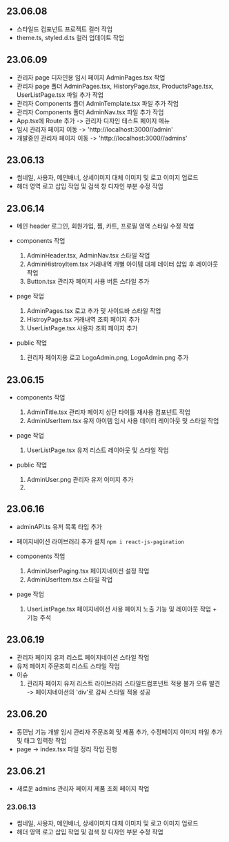 ## 23.06.08

- 스타일드 컴포넌트 프로젝트 컬러 작업
- theme.ts, styled.d.ts 컬러 업데이트 작업

## 23.06.09

- 관리자 page 디자인용 임시 페이지 AdminPages.tsx 작업
- 관리자 page 폴더 AdminPages.tsx, HistoryPage.tsx, ProductsPage.tsx, UserListPage.tsx 파일 추가 작업
- 관리자 Components 폴더 AdminTemplate.tsx 파일 추가 작업
- 관리자 Components 폴더 AdminNav.tsx 파일 추가 작업
- App.tsx에 Route 추가 -> 관리자 디자인 테스트 페이지 메뉴
- 임시 관리자 페이지 이동 -> 'http://localhost:3000//admin'
- 개발중인 관리자 페이지 이동 -> 'http://localhost:3000//admins'

## 23.06.13

- 썸네일, 사용자, 메인배너, 상세이미지 대체 이미지 및 로고 이미지 업로드
- 헤더 영역 로고 삽입 작업 및 검색 창 디자인 부분 수정 작업

## 23.06.14

- 메인 header 로그인, 회원가입, 찜, 카트, 프로필 영역 스타일 수정 작업

- components 작업

  1. AdminHeader.tsx, AdminNav.tsx 스타일 작업
  2. AdminHistroyItem.tsx 거래내역 개별 아이템 대체 데이터 삽입 후 레이아웃 작업
  3. Button.tsx 관리자 페이지 사용 버튼 스타일 추가

- page 작업

  1. AdminPages.tsx 로고 추가 및 사이드바 스타일 작업
  2. HistroyPage.tsx 거래내역 조회 페이지 추가
  3. UserListPage.tsx 사용자 조회 페이지 추가

- public 작업
  1. 관리자 페이지용 로고 LogoAdmin.png, LogoAdmin.png 추가

## 23.06.15

- components 작업

  1. AdminTitle.tsx 관리자 페이지 상단 타이틀 재사용 컴포넌트 작업
  2. AdminUserItem.tsx 유저 아이템 임시 사용 데이터 레이아웃 및 스타일 작업

- page 작업

  1. UserListPage.tsx 유저 리스트 레이아웃 및 스타일 작업

- public 작업
  1. AdminUser.png 관리자 유저 이미지 추가
  2.

## 23.06.16

- adminAPI.ts 유저 목록 타입 추가
- 페이지네이션 라이브러리 추가 설치 `npm i react-js-pagination`
- components 작업

  1. AdminUserPaging.tsx 페이지네이션 설정 작업
  2. AdminUserItem.tsx 스타일 작업

- page 작업
  1. UserListPage.tsx 페이지네이션 사용 페이지 노출 기능 및 레이아웃 작업 + 기능 주석

## 23.06.19

- 관리자 페이지 유저 리스트 페이지네이션 스타일 작업
- 유저 페이지 주문조회 리스트 스타일 작업
- 이슈
  1. 관리자 페이지 유저 리스트 라이브러리 스타일드컴포넌트 적용 불가 오류 발견 -> 페이지네이션의 'div'로 감싸 스타일 적용 성공

## 23.06.20

- 동민님 기능 개발 임시 관리자 주문조회 및 제품 추가, 수정페이지 이미지 파일 추가 및 태그 입력창 작업
- page -> index.tsx 파일 정리 작업 진행

## 23.06.21

- 새로운 admins 관리자 페이지 제품 조회 페이지 작업

### 23.06.13

- 썸네일, 사용자, 메인배너, 상세이미지 대체 이미지 및 로고 이미지 업로드
- 헤더 영역 로고 삽입 작업 및 검색 창 디자인 부분 수정 작업
